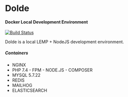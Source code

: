 # Dolde

#### Docker Local Development Environment

[![Build Status](https://travis-ci.org/joemccann/dillinger.svg?branch=master)](https://travis-ci.org/joemccann/dillinger)

Dolde is a local LEMP + NodeJS development environment.

##### Containers

- NGINX
- PHP 7.4 - FPM - NODE.JS - COMPOSER
- MYSQL 5.7.22
- REDIS
- MAILHOG
- ELASTICSEARCH
